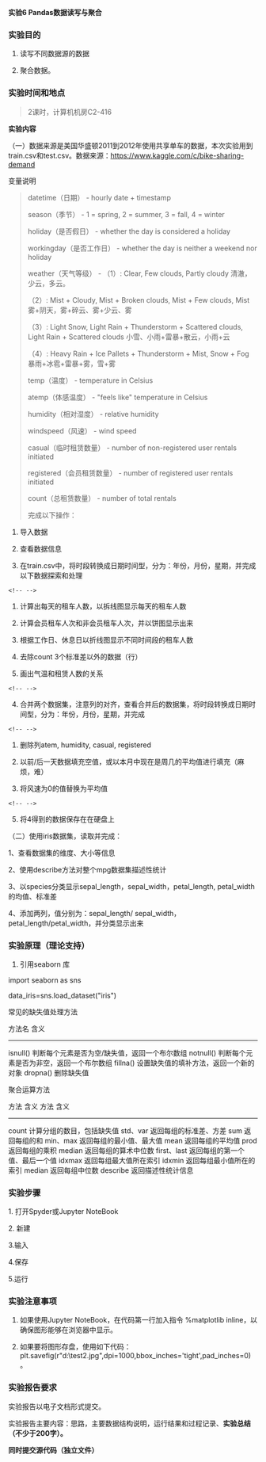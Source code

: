 **实验6 Pandas数据读写与聚合**

### 实验目的

1.  读写不同数据源的数据

2.  聚合数据。

### 实验时间和地点

> 2课时，计算机机房C2-416

**实验内容**

（一）数据来源是美国华盛顿2011到2012年使用共享单车的数据，本次实验用到train.csv和test.csv。数据来源：https://www.kaggle.com/c/bike-sharing-demand

变量说明

> datetime（日期） - hourly date + timestamp
>
> season（季节） - 1 = spring, 2 = summer, 3 = fall, 4 = winter
>
> holiday（是否假日） - whether the day is considered a holiday
>
> workingday（是否工作日） - whether the day is neither a weekend nor holiday
>
> weather（天气等级） - （1）: Clear, Few clouds, Partly cloudy 清澈，少云，多云。
>
> （2）: Mist + Cloudy, Mist + Broken clouds, Mist + Few clouds, Mist 雾+阴天，雾+碎云、雾+少云、雾
>
> （3）: Light Snow, Light Rain + Thunderstorm + Scattered clouds, Light Rain + Scattered clouds 小雪、小雨+雷暴+散云，小雨+云
>
> （4）: Heavy Rain + Ice Pallets + Thunderstorm + Mist, Snow + Fog 暴雨+冰雹+雷暴+雾，雪+雾
>
> temp（温度） - temperature in Celsius
>
> atemp（体感温度） - \"feels like\" temperature in Celsius
>
> humidity（相对湿度） - relative humidity
>
> windspeed（风速） - wind speed
>
> casual（临时租赁数量） - number of non-registered user rentals initiated
>
> registered（会员租赁数量） - number of registered user rentals initiated
>
> count（总租赁数量） - number of total rentals
>
> 完成以下操作：

1.  导入数据

2.  查看数据信息

3.  在train.csv中，将时段转换成日期时间型，分为：年份，月份，星期，并完成以下数据探索和处理

```{=html}
<!-- -->
```
1.  计算出每天的租车人数，以拆线图显示每天的租车人数

2.  计算会员租车人次和非会员租车人次，并以饼图显示出来

3.  根据工作日、休息日以折线图显示不同时间段的租车人数

4.  去除count 3个标准差以外的数据（行）

5.  画出气温和租赁人数的关系

```{=html}
<!-- -->
```
4.  合并两个数据集，注意列的对齐，查看合并后的数据集，将时段转换成日期时间型，分为：年份，月份，星期，并完成

```{=html}
<!-- -->
```
1.  删除列atem, humidity, casual, registered

2.  以前/后一天数据填充空值，或以本月中现在是周几的平均值进行填充（麻烦，难）

3.  将风速为0的值替换为平均值

```{=html}
<!-- -->
```
5.  将4得到的数据保存在在硬盘上

（二）使用iris数据集，读取并完成：

1、查看数据集的维度、大小等信息

2、使用describe方法对整个mpg数据集描述性统计

3、以species分类显示sepal_length，sepal_width，petal_length, petal_width的均值、标准差

4、添加两列，值分别为：sepal_length/ sepal_width，petal_length/petal_width，并分类显示出来

### 实验原理（理论支持）

1.  引用seaborn 库

import seaborn as sns

data_iris=sns.load_dataset(\"iris\")

常见的缺失值处理方法

  方法名      含义
----------- -----------------------------------------------
  isnull()    判断每个元素是否为空/缺失值，返回一个布尔数组
  notnull()   判断每个元素是否为非空，返回一个布尔数组
  fillna()    设置缺失值的填补方法，返回一个新的对象
  dropna()    删除缺失值

聚合运算方法

  方法     含义                         方法          含义
-------- ---------------------------- ------------- --------------------------------
  count    计算分组的数目，包括缺失值   std、var      返回每组的标准差、方差
  sum      返回每组的和                 min、max      返回每组的最小值、最大值
  mean     返回每组的平均值             prod          返回每组的乘积
  median   返回每组的算术中位数         first、last   返回每组的第一个值、最后一个值
  idxmax   返回每组最大值所在索引       idxmin        返回每组最小值所在的索引
  median   返回每组中位数               describe      返回描述性统计信息

### 实验步骤 

1\. 打开Spyder或Jupyter NoteBook

2\. 新建

3.输入

4.保存

5.运行

### 实验注意事项

1.  如果使用Jupyter NoteBook，在代码第一行加入指令 %matplotlib inline，以确保图形能够在浏览器中显示。

2.  如果要将图形存盘，使用如下代码：plt.savefig(r\"d:\\test2.jpg\",dpi=1000,bbox_inches=\'tight\',pad_inches=0) 。

### 实验报告要求

实验报告以电子文档形式提交。

实验报告主要内容：思路，主要数据结构说明，运行结果和过程记录、**实验总结（不少于200字）。**

**同时提交源代码（独立文件）**
